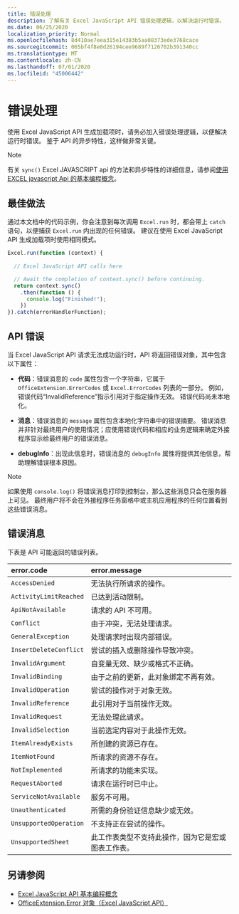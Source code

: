 ```yaml
---
title: 错误处理
description: 了解有关 Excel JavaScript API 错误处理逻辑，以解决运行时错误。
ms.date: 06/25/2020
localization_priority: Normal
ms.openlocfilehash: 8d410ae7eea315e14383b5aa08373ede3768cace
ms.sourcegitcommit: 065bf4f8e0d26194cee9689f7126702b391340cc
ms.translationtype: MT
ms.contentlocale: zh-CN
ms.lasthandoff: 07/01/2020
ms.locfileid: "45006442"
---
```

# <a name="error-handling"></a>错误处理

使用 Excel JavaScript API 生成加载项时，请务必加入错误处理逻辑，以便解决运行时错误。 鉴于 API 的异步特性，这样做非常关键。

> [!NOTE]
> 有关 `sync()` Excel JAVASCRIPT api 的方法和异步特性的详细信息，请参阅[使用 EXCEL javascript Api 的基本编程概念](excel-add-ins-core-concepts.md)。

## <a name="best-practices"></a>最佳做法

通过本文档中的代码示例，你会注意到每次调用 `Excel.run` 时，都会带上 `catch` 语句，以便捕获 `Excel.run` 内出现的任何错误。 建议在使用 Excel JavaScript API 生成加载项时使用相同模式。

```js
Excel.run(function (context) {
  
  // Excel JavaScript API calls here

  // Await the completion of context.sync() before continuing.
  return context.sync()
    .then(function () {
      console.log("Finished!");
    })
}).catch(errorHandlerFunction);
```

## <a name="api-errors"></a>API 错误

当 Excel JavaScript API 请求无法成功运行时，API 将返回错误对象，其中包含以下属性：

- **代码**：错误消息的 `code` 属性包含一个字符串，它属于 `OfficeExtension.ErrorCodes` 或 `Excel.ErrorCodes` 列表的一部分。 例如，错误代码“InvalidReference”指示引用对于指定操作无效。 错误代码尚未本地化。

- **消息**：错误消息的 `message` 属性包含本地化字符串中的错误摘要。 错误消息并非针对最终用户的使用情况；应使用错误代码和相应的业务逻辑来确定外接程序显示给最终用户的错误消息。

- **debugInfo**：出现此信息时，错误消息的 `debugInfo` 属性将提供其他信息，帮助理解错误根本原因。

> [!NOTE]
> 如果使用 `console.log()` 将错误消息打印到控制台，那么这些消息只会在服务器上可见。 最终用户将不会在外接程序任务窗格中或主机应用程序的任何位置看到这些错误消息。

## <a name="error-messages"></a>错误消息

下表是 API 可能返回的错误列表。

|error.code | error.message |
|:----------|:--------------|
|`AccessDenied` |无法执行所请求的操作。|
|`ActivityLimitReached`|已达到活动限制。|
|`ApiNotAvailable`|请求的 API 不可用。|
|`Conflict`|由于冲突，无法处理请求。|
|`GeneralException`|处理请求时出现内部错误。|
|`InsertDeleteConflict`|尝试的插入或删除操作导致冲突。|
|`InvalidArgument` |自变量无效、缺少或格式不正确。|
|`InvalidBinding`  |由于之前的更新，此对象绑定不再有效。|
|`InvalidOperation`|尝试的操作对于对象无效。|
|`InvalidReference`|此引用对于当前操作无效。|
|`InvalidRequest`  |无法处理此请求。|
|`InvalidSelection`|当前选定内容对于此操作无效。|
|`ItemAlreadyExists`|所创建的资源已存在。|
|`ItemNotFound` |所请求的资源不存在。|
|`NotImplemented`  |所请求的功能未实现。|
|`RequestAborted`|请求在运行时已中止。|
|`ServiceNotAvailable`|服务不可用。|
|`Unauthenticated` |所需的身份验证信息缺少或无效。|
|`UnsupportedOperation`|不支持正在尝试的操作。|
|`UnsupportedSheet`|此工作表类型不支持此操作，因为它是宏或图表工作表。|

## <a name="see-also"></a>另请参阅

- [Excel JavaScript API 基本编程概念](excel-add-ins-core-concepts.md)
- [OfficeExtension.Error 对象（Excel JavaScript API）](/javascript/api/office/officeextension.error?view=excel-js-preview)
